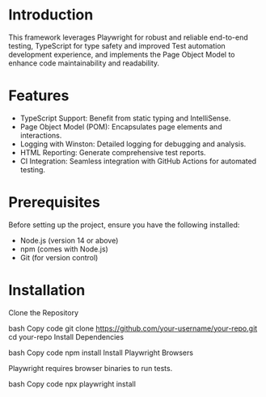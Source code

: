 # Introduction

This framework leverages Playwright for robust and reliable end-to-end testing, TypeScript for type safety and improved Test automation development experience, and implements the Page Object Model to enhance code maintainability and readability.

# Features

- TypeScript Support: Benefit from static typing and IntelliSense.
- Page Object Model (POM): Encapsulates page elements and interactions.
- Logging with Winston: Detailed logging for debugging and analysis.
- HTML Reporting: Generate comprehensive test reports.
- CI Integration: Seamless integration with GitHub Actions for automated testing.


# Prerequisites
Before setting up the project, ensure you have the following installed:

- Node.js (version 14 or above)
- npm (comes with Node.js)
- Git (for version control)

# Installation
Clone the Repository

bash
Copy code
git clone https://github.com/your-username/your-repo.git
cd your-repo
Install Dependencies

bash
Copy code
npm install
Install Playwright Browsers

Playwright requires browser binaries to run tests.

bash
Copy code
npx playwright install
